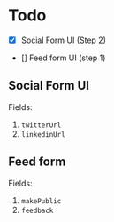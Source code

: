# Todo

- [x] Social Form UI (Step 2)
- [] Feed form UI (step 1)

## Social Form UI

Fields:

1. `twitterUrl`
2. `linkedinUrl`

## Feed form

Fields:

1. `makePublic`
2. `feedback`
